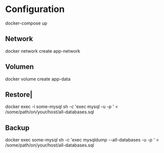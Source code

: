 # Configuration

docker-compose up

## Network

docker network create app-network

## Volumen

docker volume create app-data

## Restore|

docker exec -i some-mysql sh -c 'exec mysql -u<user> -p<password> <database>' < /some/path/on/your/host/all-databases.sql

## Backup

docker exec some-mysql sh -c 'exec mysqldump --all-databases -u<user> -p<password> <database>' > /some/path/on/your/host/all-databases.sql
